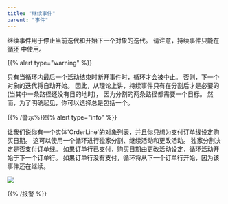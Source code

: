 ```yaml
---
title: "继续事件"
parent: "事件"
---
```


继续事件用于停止当前迭代和开始下一个对象的迭代。 请注意，持续事件只能在 [循环](loop) 中使用。

{{% alert type="warning" %}}

只有当循环内最后一个活动结束时断开事件时，循环才会被中止。 否则，下一个对象的迭代将自动开始。 因此，从理论上讲，持续事件只有在分割后才是必要的(当其中一条路径还没有目的地时)， 因为分割的两条路径都需要一个目标。 然而，为了明确起见，你可以选择总是包括一个。

{{% /警示%}}!{% alert type="info" %}}

让我们说你有一个实体'OrderLine'的对象列表，并且你只想为支付订单线设定购买日期。 这可以使用一个循环进行独家分割、继续活动和更改活动。 独家分割决定是否支付订单线。 如果订单行已支付，购买日期由更改活动设定，循环活动开始于下一个订单行。 如果订单行没有支付，循环将从下一个订单行开始，因为该事件还在继续。

![](attachments/819203/917941.png)

{{% /报警 %}}
